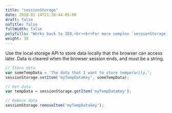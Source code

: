 ```yaml
---
title: "sessionStorage"
date: 2018-01-14T21:38:44-05:00
draft: false
noTitle: false
fullWidth: false
polyfills: "Works back to IE8.<br><br>For more complex `sessionStorage` management, I wrote [a small helper library](https://github.com/cferdinandi/bin)."
weight: 30
---
```


Use the local storage API to store data locally that the browser can access later. Data is cleared when the browser session ends, and must be a string.

```javascript
// Store data
var someTempData = 'The data that I want to store temporarily.';
sessionStorage.setItem('myTempDataKey', someTempData);

// Get data
var tempData = sessionStorage.getItem('myTempDataKey');

// Remove data
sessionStorage.removeItem('myTempDatakey');
```